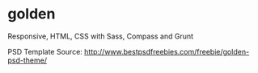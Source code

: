 # golden
Responsive, HTML, CSS with Sass, Compass and Grunt

PSD Template Source: http://www.bestpsdfreebies.com/freebie/golden-psd-theme/
